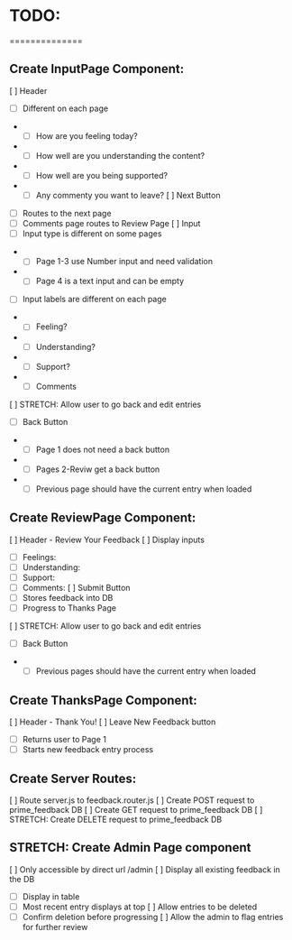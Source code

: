 # TODO:
==============

## Create InputPage Component:

[ ] Header
 - [ ] Different on each page
 - - [ ] How are you feeling today?
 - - [ ] How well are you understanding the content?
 - - [ ] How well are you being supported?
 - - [ ] Any commenty you want to leave?
[ ] Next Button
- [ ] Routes to the next page
- [ ] Comments page routes to Review Page
[ ] Input
- [ ] Input type is different on some pages
- - [ ] Page 1-3 use Number input and need validation
- - [ ] Page 4 is a text input and can be empty
- [ ] Input labels are different on each page
- - [ ] Feeling?
- - [ ] Understanding?
- - [ ] Support?
- - [ ] Comments

[ ] STRETCH: Allow user to go back and edit entries
- [ ] Back Button
- - [ ] Page 1 does not need a back button
- - [ ] Pages 2-Reviw get a back button
- - [ ] Previous page should have the current entry when loaded

## Create ReviewPage Component:

[ ] Header - Review Your Feedback
[ ] Display inputs
- [ ] Feelings:
- [ ] Understanding: 
- [ ] Support: 
- [ ] Comments: 
[ ] Submit Button
- [ ] Stores feedback into DB
- [ ] Progress to Thanks Page

[ ] STRETCH: Allow user to go back and edit entries
- [ ] Back Button
- - [ ] Previous pages should have the current entry when loaded

## Create ThanksPage Component:

[ ] Header - Thank You!
[ ] Leave New Feedback button
- [ ] Returns user to Page 1
- [ ] Starts new feedback entry process

## Create Server Routes:

[ ] Route server.js to feedback.router.js
[ ] Create POST request to prime_feedback DB
[ ] Create GET request to prime_feedback DB
[ ] STRETCH: Create DELETE request to prime_feedback DB

## STRETCH: Create Admin Page component

[ ] Only accessible by direct url /admin
[ ] Display all existing feedback in the DB
- [ ] Display in table
- [ ] Most recent entry displays at top
[ ] Allow entries to be deleted
- [ ] Confirm deletion before progressing
[ ] Allow the admin to flag entries for further review
